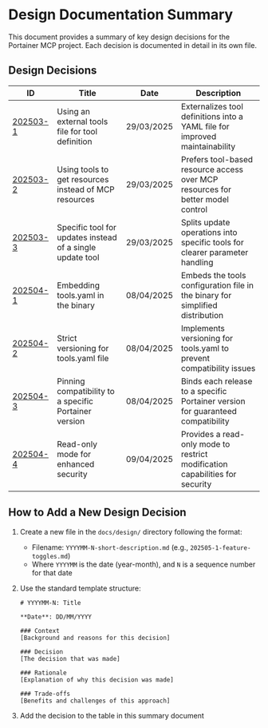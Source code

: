 # Design Documentation Summary

This document provides a summary of key design decisions for the Portainer MCP project. Each decision is documented in detail in its own file.

## Design Decisions

| ID | Title | Date | Description |
|----|-------|------|-------------|
| [202503-1](design/202503-1-external-tools-file.md) | Using an external tools file for tool definition | 29/03/2025 | Externalizes tool definitions into a YAML file for improved maintainability |
| [202503-2](design/202503-2-tools-vs-mcp-resources.md) | Using tools to get resources instead of MCP resources | 29/03/2025 | Prefers tool-based resource access over MCP resources for better model control |
| [202503-3](design/202503-3-specific-update-tools.md) | Specific tool for updates instead of a single update tool | 29/03/2025 | Splits update operations into specific tools for clearer parameter handling |
| [202504-1](design/202504-1-embedded-tools-yaml.md) | Embedding tools.yaml in the binary | 08/04/2025 | Embeds the tools configuration file in the binary for simplified distribution |
| [202504-2](design/202504-2-tools-yaml-versioning.md) | Strict versioning for tools.yaml file | 08/04/2025 | Implements versioning for tools.yaml to prevent compatibility issues |
| [202504-3](design/202504-3-portainer-version-compatibility.md) | Pinning compatibility to a specific Portainer version | 08/04/2025 | Binds each release to a specific Portainer version for guaranteed compatibility |
| [202504-4](design/202504-4-read-only-mode.md) | Read-only mode for enhanced security | 09/04/2025 | Provides a read-only mode to restrict modification capabilities for security |

## How to Add a New Design Decision

1. Create a new file in the `docs/design/` directory following the format:
   - Filename: `YYYYMM-N-short-description.md` (e.g., `202505-1-feature-toggles.md`)
   - Where `YYYYMM` is the date (year-month), and `N` is a sequence number for that date

2. Use the standard template structure:
   ```
   # YYYYMM-N: Title

   **Date**: DD/MM/YYYY

   ### Context
   [Background and reasons for this decision]

   ### Decision
   [The decision that was made]

   ### Rationale
   [Explanation of why this decision was made]

   ### Trade-offs
   [Benefits and challenges of this approach]
   ```

3. Add the decision to the table in this summary document